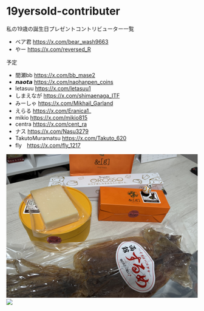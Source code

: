 # 19yersold-contributer
私の19歳の誕生日プレゼントコントリビューター一覧

* ベア君 https://x.com/bear_wash9663
* やー https://x.com/reversed_R

予定

* 間瀬bb https://x.com/bb_mase2
* 𝙣𝙖𝙤𝙩𝙖 https://x.com/naohanpen_coins
* letasuu https://x.com/letasuu1
* しまえなが https://x.com/shimaenaga_ITF
* みーしゃ https://x.com/Mikhail_Garland
* えらる https://x.com/Eranica1_
* mikio https://x.com/mikio815
* centra https://x.com/cent_ra
* ナス https://x.com/Nasu3279
* TakutoMuramatsu https://x.com/Takuto_620
* fly　https://x.com/fly_1217

![](itiran.jpg)
![](pasuta.jpg)
